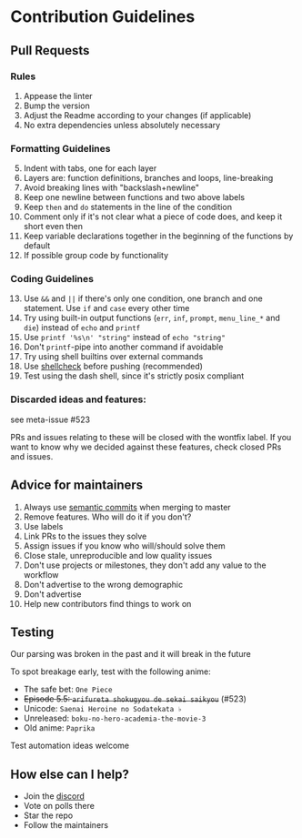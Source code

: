# Contribution Guidelines

## Pull Requests

### Rules

1. Appease the linter
2. Bump the version
3. Adjust the Readme according to your changes (if applicable)
4. No extra dependencies unless absolutely necessary

### Formatting Guidelines
5. Indent with tabs, one for each layer
6. Layers are: function definitions, branches and loops, line-breaking
7. Avoid breaking lines with "backslash+newline"
8. Keep one newline between functions and two above labels
9. Keep `then` and `do` statements in the line of the condition
10. Comment only if it's not clear what a piece of code does, and keep it short even then
11. Keep variable declarations together in the beginning of the functions by default
12. If possible group code by functionality

### Coding Guidelines
13. Use `&&` and `||` if there's only one condition, one branch and one statement. 
Use `if` and `case` every other time
14. Try using built-in output functions (`err`, `inf`, `prompt`, `menu_line_*` and `die`) instead of `echo` and `printf`
15. Use `printf '%s\n' "string"` instead of `echo "string"`
16. Don't `printf`-pipe into another command if avoidable
17. Try using shell builtins over external commands
18. Use [shellcheck](https://github.com/koalaman/shellcheck) before pushing (recommended)
19. Test using the dash shell, since it's strictly posix compliant


### Discarded ideas and features:
see meta-issue #523

PRs and issues relating to these will be closed with the wontfix label.
If you want to know why we decided against these features, check closed PRs and issues.

## Advice for maintainers

1. Always use [semantic commits](https://gist.github.com/joshbuchea/6f47e86d2510bce28f8e7f42ae84c716) when merging to master
2. Remove features. Who will do it if you don't?
3. Use labels
4. Link PRs to the issues they solve
5. Assign issues if you know who will/should solve them
6. Close stale, unreproducible and low quality issues
7. Don't use projects or milestones, they don't add any value to the workflow
8. Don't advertise to the wrong demographic
9. Don't advertise
10. Help new contributors find things to work on

## Testing

Our parsing was broken in the past and it will break in the future

To spot breakage early, test with the following anime:

- The safe bet: `One Piece`
- ~~Episode 5.5: `arifureta shokugyou de sekai saikyou`~~ (#523)
- Unicode: `Saenai Heroine no Sodatekata ♭`
- Unreleased: `boku-no-hero-academia-the-movie-3`
- Old anime: `Paprika`

Test automation ideas welcome

## How else can I help?

- Join the [discord](https://discord.gg/aqu7GpqVmR)
- Vote on polls there
- Star the repo
- Follow the maintainers
